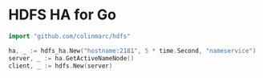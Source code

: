 HDFS HA for Go
===========

```go
import "github.com/colinmarc/hdfs"
```

```go
ha, _ := hdfs_ha.New("hostname:2181", 5 * time.Second, "nameservice")
server, _ := ha.GetActiveNameNode()
client, _ := hdfs.New(server)
```
